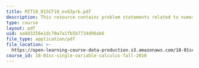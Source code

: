 ```yaml
---
title: MIT18_01SCF10_ex63prb.pdf
description: This resource contains problem statements related to numerical integration.
type: course
layout: pdf
uid: aa8d3256e1dc70a7a1fb5b7734d90ab6
file_type: application/pdf
file_location: >-
  https://open-learning-course-data-production.s3.amazonaws.com/18-01sc-single-variable-calculus-fall-2010/aa8d3256e1dc70a7a1fb5b7734d90ab6_MIT18_01SCF10_ex63prb.pdf
course_id: 18-01sc-single-variable-calculus-fall-2010
---
```

